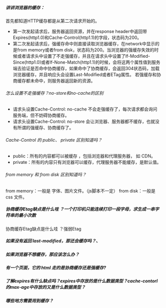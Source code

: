 ##### 讲讲浏览器的缓存：
首先都知道HTTP缓存都是从第二次请求开始的。
- 第一次发起请求后，服务器返回资源，并在response header中返回带Expires(http1.0)和Cache-Control(http1.1)的字段，状态码为200。
- 第二次发起请求后，强缓存命中则直接读取浏览器缓存，在network中显示的是from memory或者from disk，状态码为200。当浏览器的强缓存失效的时候或者请求头中设置了不走强缓存，并且在请求头中设置了If-Modified-Since(http1.0)或者If-None-Match(http1.1)的时候，会将这两个属性值到服务端去验证是否命中协商缓存，如果命中了协商缓存，会返回304状态码，加载浏览器缓存，并且响应头会设置Last-Modified或者ETag属性。
若强缓存和协商缓存都未命中，则服务器返回新的资源。

###### 怎么设置不走强缓存？no-store和no-cache的区别
- 请求头设置Cache-Control: no-cache 不会走强缓存了，每次请求都会询问服务端，但不妨碍协商缓存。
- 请求头设置Cache-Control: no-store 会让浏览器、服务器都不缓存，也就没有所谓的强缓存、协商缓存了。

###### Cache-Control 的 public、 private 区别知道吗？
- public：所有的内容都可以被缓存 ，包括浏览器和代理服务器， 如 CDN。
- private：所有的内容只有浏览器可以缓存，代理服务器不能缓存，是默认值。

###### from memory 和 from disk 区别知道吗？
from memory：一般是 字体、图片文件。（js脚本不一定）
from disk：一般是 css 文件。


##### 协商缓存Etag缺点是什么哇 ？一个打印机只能连续打印一段字母，求生成一串字符串的最小次数
协商缓存Etag缺点是什么哇 ？强弱Etag

##### 如果没有返回 last-modified，那还会缓存吗？、


##### 如果浏览器不想缓存，那应该怎么办？


##### 有一个页面，它的 html 走的是协商缓存还是强缓存?


##### 了解expires有什么缺点吗？expires中存放的是什么数据类型？cache-contorl的max-age中存放的又是什么数据类型？


##### 哪些地方需要用到缓存？